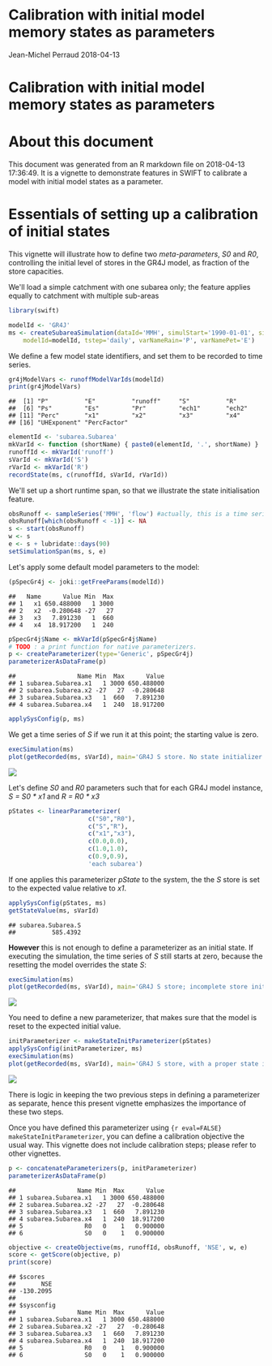 Calibration with initial model memory states as parameters
================
Jean-Michel Perraud
2018-04-13

Calibration with initial model memory states as parameters
==========================================================

About this document
===================

This document was generated from an R markdown file on 2018-04-13 17:36:49. It is a vignette to demonstrate features in SWIFT to calibrate a model with initial model states as a parameter.

Essentials of setting up a calibration of initial states
========================================================

This vignette will illustrate how to define two *meta-parameters*, *S0* and *R0*, controlling the initial level of stores in the GR4J model, as fraction of the store capacities.

We'll load a simple catchment with one subarea only; the feature applies equally to catchment with multiple sub-areas

``` r
library(swift)

modelId <- 'GR4J'
ms <- createSubareaSimulation(dataId='MMH', simulStart='1990-01-01', simulEnd='2005-12-31', 
    modelId=modelId, tstep='daily', varNameRain='P', varNamePet='E')
```

We define a few model state identifiers, and set them to be recorded to time series.

``` r
gr4jModelVars <- runoffModelVarIds(modelId)
print(gr4jModelVars)
```

    ##  [1] "P"          "E"          "runoff"     "S"          "R"         
    ##  [6] "Ps"         "Es"         "Pr"         "ech1"       "ech2"      
    ## [11] "Perc"       "x1"         "x2"         "x3"         "x4"        
    ## [16] "UHExponent" "PercFactor"

``` r
elementId <- 'subarea.Subarea'
mkVarId <- function (shortName) { paste0(elementId, '.', shortName) }
runoffId <- mkVarId('runoff')
sVarId <- mkVarId('S')
rVarId <- mkVarId('R')
recordState(ms, c(runoffId, sVarId, rVarId))
```

We'll set up a short runtime span, so that we illustrate the state initialisation feature.

``` r
obsRunoff <- sampleSeries('MMH', 'flow') #actually, this is a time series of runoff depth, not streamflow rate
obsRunoff[which(obsRunoff < -1)] <- NA
s <- start(obsRunoff)
w <- s
e <- s + lubridate::days(90)
setSimulationSpan(ms, s, e)
```

Let's apply some default model parameters to the model:

``` r
(pSpecGr4j <- joki::getFreeParams(modelId))
```

    ##   Name      Value Min  Max
    ## 1   x1 650.488000   1 3000
    ## 2   x2  -0.280648 -27   27
    ## 3   x3   7.891230   1  660
    ## 4   x4  18.917200   1  240

``` r
pSpecGr4j$Name <- mkVarId(pSpecGr4j$Name)
# TODO : a print function for native parameterizers.
p <- createParameterizer(type='Generic', pSpecGr4j)
parameterizerAsDataFrame(p)
```

    ##                 Name Min  Max      Value
    ## 1 subarea.Subarea.x1   1 3000 650.488000
    ## 2 subarea.Subarea.x2 -27   27  -0.280648
    ## 3 subarea.Subarea.x3   1  660   7.891230
    ## 4 subarea.Subarea.x4   1  240  18.917200

``` r
applySysConfig(p, ms)
```

We get a time series of *S* if we run it at this point; the starting value is zero.

``` r
execSimulation(ms)
plot(getRecorded(ms, sVarId), main='GR4J S store. No state initializer')
```

<img src="./calibration_initial_states_files/figure-markdown_github/unnamed-chunk-6-1.png" style="display:block; margin: auto" style="display: block; margin: auto;" />

Let's define *S0* and *R0* parameters such that for each GR4J model instance, *S = S0 \* x1* and *R = R0 \* x3*

``` r
pStates <- linearParameterizer(
                      c("S0","R0"), 
                      c("S","R"), 
                      c("x1","x3"),
                      c(0.0,0.0), 
                      c(1.0,1.0), 
                      c(0.9,0.9), 
                      'each subarea')
```

If one applies this parameterizer *pState* to the system, the the *S* store is set to the expected value relative to *x1*.

``` r
applySysConfig(pStates, ms)
getStateValue(ms, sVarId)
```

    ## subarea.Subarea.S 
    ##          585.4392

**However** this is not enough to define a parameterizer as an initial state. If executing the simulation, the time series of *S* still starts at zero, because the resetting the model overrides the state *S*:

``` r
execSimulation(ms)
plot(getRecorded(ms, sVarId), main='GR4J S store; incomplete store initialization')
```

<img src="./calibration_initial_states_files/figure-markdown_github/unnamed-chunk-9-1.png" style="display:block; margin: auto" style="display: block; margin: auto;" />

You need to define a new parameterizer, that makes sure that the model is reset to the expected initial value.

``` r
initParameterizer <- makeStateInitParameterizer(pStates)
applySysConfig(initParameterizer, ms)
execSimulation(ms)
plot(getRecorded(ms, sVarId), main='GR4J S store, with a proper state initializer')
```

<img src="./calibration_initial_states_files/figure-markdown_github/unnamed-chunk-10-1.png" style="display:block; margin: auto" style="display: block; margin: auto;" />

There is logic in keeping the two previous steps in defining a parameterizer as separate, hence this present vignette emphasizes the importance of these two steps.

Once you have defined this parameterizer using `{r eval=FALSE} makeStateInitParameterizer`, you can define a calibration objective the usual way. This vignette does not include calibration steps; please refer to other vignettes.

``` r
p <- concatenateParameterizers(p, initParameterizer)
parameterizerAsDataFrame(p)
```

    ##                 Name Min  Max      Value
    ## 1 subarea.Subarea.x1   1 3000 650.488000
    ## 2 subarea.Subarea.x2 -27   27  -0.280648
    ## 3 subarea.Subarea.x3   1  660   7.891230
    ## 4 subarea.Subarea.x4   1  240  18.917200
    ## 5                 R0   0    1   0.900000
    ## 6                 S0   0    1   0.900000

``` r
objective <- createObjective(ms, runoffId, obsRunoff, 'NSE', w, e)
score <- getScore(objective, p)
print(score)
```

    ## $scores
    ##       NSE 
    ## -130.2095 
    ## 
    ## $sysconfig
    ##                 Name Min  Max      Value
    ## 1 subarea.Subarea.x1   1 3000 650.488000
    ## 2 subarea.Subarea.x2 -27   27  -0.280648
    ## 3 subarea.Subarea.x3   1  660   7.891230
    ## 4 subarea.Subarea.x4   1  240  18.917200
    ## 5                 R0   0    1   0.900000
    ## 6                 S0   0    1   0.900000
